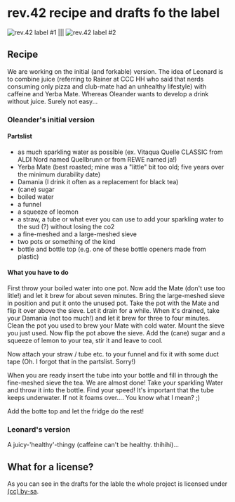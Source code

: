 rev.42 recipe and drafts fo the label
=====================================
![rev.42 label #1](http://ole.halde.0l3.de/rev42/versions/etikett_senkrecht_bash_rageguy_pathed.svg "rev.42 label #1") ||| ![rev.42 label #2](http://files.caracl.de/rev42/cover-clean-490.png "rev.42 label #2")

Recipe
------
We are working on the initial (and forkable) version.
The idea of Leonard is to combine juice (referring to Rainer at CCC HH who said that nerds consuming only pizza and club-mate had an unhealthy lifestyle) with caffeine and Yerba Mate. Whereas Oleander wants to develop a drink without juice. Surely not easy...

### Oleander's __initial__ version ###
#### Partslist ####
* as much sparkling water as possible (ex. Vitaqua Quelle CLASSIC from ALDI Nord named Quellbrunn or from REWE named ja!)
* Yerba Mate (best roasted; mine was a "little" bit too old; five years over the minimum durability date)
* Damania (I drink it often as a replacement for black tea)
* (cane) sugar
* boiled water
* a funnel
* a squeeze of leomon
* a straw, a tube or what ever you can use to add your sparkling water to the sud (?) without losing the co2
* a fine-meshed and a large-meshed sieve
* two pots or something of the kind
* bottle and bottle top (e.g. one of these bottle openers made from plastic)

#### What you have to do ####
First throw your boiled water into one pot. Now add the Mate (don't use too litle!) and let it brew for about seven minutes. Bring the large-meshed sieve in position and put it onto the unused pot. Take the pot with the Mate and flip it over above the sieve. Let it drain for a while. When it's drained, take your Damania (not too much!) and let it brew for three to four minutes.
Clean the pot you used to brew your Mate with cold water. Mount the sieve you just used. Now flip the pot above the sieve.
Add the (cane) sugar and a squeeze of lemon to your tea, stir it and leave to cool.

Now attach your straw / tube etc. to your funnel and fix it with some duct tape (Oh. I forgot that in the partslist. Sorry!)

When you are ready insert the tube into your bottle and fill in through the fine-meshed sieve the tea. We are almost done! Take your sparkling Water and throw it into the bottle. Find your speed! It's important that the tube keeps underwater. If not it foams over.... You know what I mean? ;)

Add the botte top and let the fridge do the rest!


### Leonard's version ###
A juicy-'healthy'-thingy (caffeine can't be healthy. thihihi)...

What for a license?
-------------------
As you can see in the drafts for the lable the whole project is licensed under [(cc) by-sa](http://creativecommons.org/licenses/by-sa/3.0).
